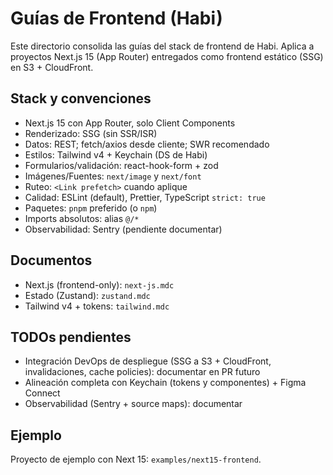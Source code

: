 # Guías de Frontend (Habi)

Este directorio consolida las guías del stack de frontend de Habi. Aplica a proyectos Next.js 15 (App Router) entregados como frontend estático (SSG) en S3 + CloudFront.

## Stack y convenciones

- Next.js 15 con App Router, solo Client Components
- Renderizado: SSG (sin SSR/ISR)
- Datos: REST; fetch/axios desde cliente; SWR recomendado
- Estilos: Tailwind v4 + Keychain (DS de Habi)
- Formularios/validación: react-hook-form + zod
- Imágenes/Fuentes: `next/image` y `next/font`
- Ruteo: `<Link prefetch>` cuando aplique
- Calidad: ESLint (default), Prettier, TypeScript `strict: true`
- Paquetes: `pnpm` preferido (o `npm`)
- Imports absolutos: alias `@/*`
- Observabilidad: Sentry (pendiente documentar)

## Documentos

- Next.js (frontend-only): `next-js.mdc`
- Estado (Zustand): `zustand.mdc`
- Tailwind v4 + tokens: `tailwind.mdc`

## TODOs pendientes

- Integración DevOps de despliegue (SSG a S3 + CloudFront, invalidaciones, cache policies): documentar en PR futuro
- Alineación completa con Keychain (tokens y componentes) + Figma Connect
- Observabilidad (Sentry + source maps): documentar

## Ejemplo

Proyecto de ejemplo con Next 15: `examples/next15-frontend`.
